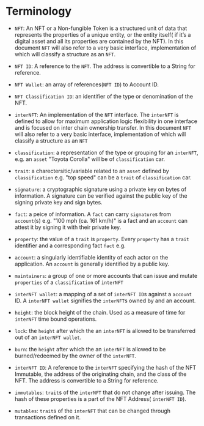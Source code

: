# Terminology

* `NFT`: An NFT or a Non-fungible Token is a structured unit of data that represents the properties of a unique entity, or the entity itself( if it’s a digital asset and all its properties are contained by the NFT). In this document `NFT` will also refer to a very basic interface, implementation of which will classify a structure as an `NFT`.

* `NFT ID`: A reference to the `NFT`. The address is convertible to a String for reference.

* `NFT Wallet`: an array of references(`NFT ID`) to Account ID.

* `NFT Classification ID`: an identifier of the type or denomination of the NFT.

* `interNFT`: An implementation of the `NFT` interface. The `interNFT` is defined to allow for maximum application logic flexibility in one interface and is focused on inter chain ownership transfer. In this document `NFT` will also refer to a very basic interface, implementation of which will classify a structure as an `NFT`

* `classification`: a representation of the type or grouping for an `interNFT`, e.g. an `asset` "Toyota Corolla" will be of `classification` car.

* `trait`: a charectersitic/variable related to an `asset` defined by `classification` e.g. "top speed" can be a `trait` of `classification` car.

* `signature`: a cryptographic signature using a private key on bytes of information. A signature can be verified against the public key of the signing private key and sign bytes.

* `fact`: a peice of information. A `fact` can carry `signature`s from `account`(s) e.g. "100 mph (ca. 161 km/h)" is a fact and an `account` can attest it by signing it with their private key.

* `property`: the value of a `trait` is `property`. Every `property` has a `trait` identifier and a corresponding fact `fact` e.g.

* `account`: a singularly identifiable identity of each actor on the application. An `account` is generally identified by a public key.

* `maintainers`: a group of one or more accounts that can issue and mutate `properties` of a `classification` of `interNFT`

* `interNFT wallet`: a mapping of a set of `interNFT ID`s against a `account` ID. A `interNFT wallet` signifies the `interNFT`s owned by and an account.

* `height`: the block height of the chain. Used as a measure of time for `interNFT` time bound operations.

* `lock`: the `height` after which the an `interNFT` is allowed to be transferred out of an `interNFT wallet`.

* `burn`: the `height` after which the an `interNFT` is allowed to be burned/redeemed by the owner of the `interNFT`.

* `interNFT ID`: A reference to the `interNFT` specifying the hash of the NFT Immutable, the address of the originating chain, and the class of the NFT. The address is convertible to a String for reference.

* `immutables`: `trait`s of the `interNFT` that do not change after issuing. The hash of these properties is a  part of the NFT Address( `interNFT ID`).

* `mutables`: `trait`s of the `interNFT` that can be changed through transactions defined on it.